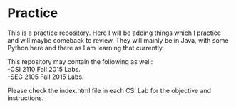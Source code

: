 # Practice
This is a practice repository. Here I will be adding things which I practice and will maybe comeback to review. They will mainly be in Java, with some Python here and there as I am learning that currently.

This repository may contain the following as well: <br />
-CSI 2110 Fall 2015 Labs. <br />
-SEG 2105 Fall 2015 Labs. <br />

Please check the index.html file in each CSI Lab for the objective and instructions.
